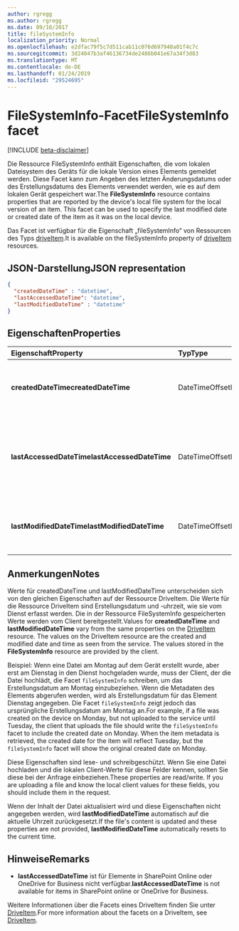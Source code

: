 ```yaml
---
author: rgregg
ms.author: rgregg
ms.date: 09/10/2017
title: fileSystemInfo
localization_priority: Normal
ms.openlocfilehash: e2dfac79f5c7d511cab11c076d697940a01f4c7c
ms.sourcegitcommit: 3d24047b3af46136734de2486b041e67a34f3d83
ms.translationtype: MT
ms.contentlocale: de-DE
ms.lasthandoff: 01/24/2019
ms.locfileid: "29524695"
---
```

# <a name="filesysteminfo-facet"></a><span data-ttu-id="4531a-102">FileSystemInfo-Facet</span><span class="sxs-lookup"><span data-stu-id="4531a-102">FileSystemInfo facet</span></span>

[!INCLUDE [beta-disclaimer](../../includes/beta-disclaimer.md)]

<span data-ttu-id="4531a-p101">Die Ressource FileSystemInfo enthält Eigenschaften, die vom lokalen Dateisystem des Geräts für die lokale Version eines Elements gemeldet werden. Diese Facet kann zum Angeben des letzten Änderungsdatums oder des Erstellungsdatums des Elements verwendet werden, wie es auf dem lokalen Gerät gespeichert war.</span><span class="sxs-lookup"><span data-stu-id="4531a-p101">The **FileSystemInfo** resource contains properties that are reported by the device's local file system for the local version of an item. This facet can be used to specify the last modified date or created date of the item as it was on the local device.</span></span>

<span data-ttu-id="4531a-105">Das Facet ist verfügbar für die Eigenschaft „fileSystemInfo“ von Ressourcen des Typs [driveItem][item-resource].</span><span class="sxs-lookup"><span data-stu-id="4531a-105">It is available on the fileSystemInfo property of [driveItem][item-resource] resources.</span></span>

## <a name="json-representation"></a><span data-ttu-id="4531a-106">JSON-Darstellung</span><span class="sxs-lookup"><span data-stu-id="4531a-106">JSON representation</span></span>

<!-- {
  "blockType": "resource",
  "optionalProperties": [
    "lastAccessedDateTime"
  ],
  "@odata.type": "microsoft.graph.fileSystemInfo"
}-->

```json
{
  "createdDateTime" : "datetime",
  "lastAccessedDateTime": "datetime",
  "lastModifiedDateTime" : "datetime"
}
```

## <a name="properties"></a><span data-ttu-id="4531a-107">Eigenschaften</span><span class="sxs-lookup"><span data-stu-id="4531a-107">Properties</span></span>

| <span data-ttu-id="4531a-108">Eigenschaft</span><span class="sxs-lookup"><span data-stu-id="4531a-108">Property</span></span>                 | <span data-ttu-id="4531a-109">Typ</span><span class="sxs-lookup"><span data-stu-id="4531a-109">Type</span></span>           | <span data-ttu-id="4531a-110">Beschreibung</span><span class="sxs-lookup"><span data-stu-id="4531a-110">Description</span></span>                                                                                                          |
| :----------------------- | :------------- | :------------------------------------------------------------------------------------------------------------------- |
| <span data-ttu-id="4531a-111">**createdDateTime**</span><span class="sxs-lookup"><span data-stu-id="4531a-111">**createdDateTime**</span></span>      | <span data-ttu-id="4531a-112">DateTimeOffset</span><span class="sxs-lookup"><span data-stu-id="4531a-112">DateTimeOffset</span></span> | <span data-ttu-id="4531a-113">Das UTC-Datum und die UTC-Uhrzeit der Erstellung der Datei auf einem Client.</span><span class="sxs-lookup"><span data-stu-id="4531a-113">The UTC date and time the file was created on a client.</span></span>                                                              |
| <span data-ttu-id="4531a-114">**lastAccessedDateTime**</span><span class="sxs-lookup"><span data-stu-id="4531a-114">**lastAccessedDateTime**</span></span> | <span data-ttu-id="4531a-115">DateTimeOffset</span><span class="sxs-lookup"><span data-stu-id="4531a-115">DateTimeOffset</span></span> | <span data-ttu-id="4531a-p102">Das UTC-Datum und die UTC-Uhrzeit des letzten Zugriffs auf die Datei. Nur für die Liste der zuletzt verwendeten Dateien verfügbar.</span><span class="sxs-lookup"><span data-stu-id="4531a-p102">The UTC date and time the file was last accessed. Available for the [recent file list](../api/drive-recent.md) only.</span></span> |
| <span data-ttu-id="4531a-118">**lastModifiedDateTime**</span><span class="sxs-lookup"><span data-stu-id="4531a-118">**lastModifiedDateTime**</span></span> | <span data-ttu-id="4531a-119">DateTimeOffset</span><span class="sxs-lookup"><span data-stu-id="4531a-119">DateTimeOffset</span></span> | <span data-ttu-id="4531a-120">Das UTC-Datum und die UTC-Uhrzeit der letzten Änderung der Datei auf einem Client.</span><span class="sxs-lookup"><span data-stu-id="4531a-120">The UTC date and time the file was last modified on a client.</span></span>                                                        |

## <a name="notes"></a><span data-ttu-id="4531a-121">Anmerkungen</span><span class="sxs-lookup"><span data-stu-id="4531a-121">Notes</span></span>

<span data-ttu-id="4531a-p103">Werte für createdDateTime und lastModifiedDateTime unterscheiden sich von den gleichen Eigenschaften auf der Ressource DriveItem. Die Werte für die Ressource DriveItem sind Erstellungsdatum und -uhrzeit, wie sie vom Dienst erfasst werden. Die in der Ressource FileSystemInfo gespeicherten Werte werden vom Client bereitgestellt.</span><span class="sxs-lookup"><span data-stu-id="4531a-p103">Values for **createdDateTime** and **lastModifiedDateTime** vary from the same properties on the [DriveItem](driveitem.md) resource. The values on the DriveItem resource are the created and modified date and time as seen from the service. The values stored in the **FileSystemInfo** resource are provided by the client.</span></span>

<span data-ttu-id="4531a-p104">Beispiel: Wenn eine Datei am Montag auf dem Gerät erstellt wurde, aber erst am Dienstag in den Dienst hochgeladen wurde, muss der Client, der die Datei hochlädt, die Facet `fileSystemInfo` schreiben, um das Erstellungsdatum am Montag einzubeziehen. Wenn die Metadaten des Elements abgerufen werden, wird als Erstellungsdatum für das Element Dienstag angegeben. Die Facet `fileSystemInfo` zeigt jedoch das ursprüngliche Erstellungsdatum am Montag an.</span><span class="sxs-lookup"><span data-stu-id="4531a-p104">For example, if a file was created on the device on Monday, but not uploaded to the service until Tuesday, the client that uploads the file should write the `fileSystemInfo` facet to include the created date on Monday. When the item metadata is retrieved, the created date for the item will reflect Tuesday, but the `fileSystemInfo` facet will show the original created date on Monday.</span></span>

<span data-ttu-id="4531a-p105">Diese Eigenschaften sind lese- und schreibgeschützt. Wenn Sie eine Datei hochladen und die lokalen Client-Werte für diese Felder kennen, sollten Sie diese bei der Anfrage einbeziehen.</span><span class="sxs-lookup"><span data-stu-id="4531a-p105">These properties are read/write. If you are uploading a file and know the local client values for these fields, you should include them in the request.</span></span>

<span data-ttu-id="4531a-129">Wenn der Inhalt der Datei aktualisiert wird und diese Eigenschaften nicht angegeben werden, wird **lastModifiedDateTime** automatisch auf die aktuelle Uhrzeit zurückgesetzt.</span><span class="sxs-lookup"><span data-stu-id="4531a-129">If the file's content is updated and these properties are not provided, **lastModifiedDateTime** automatically resets to the current time.</span></span>

## <a name="remarks"></a><span data-ttu-id="4531a-130">Hinweise</span><span class="sxs-lookup"><span data-stu-id="4531a-130">Remarks</span></span>

* <span data-ttu-id="4531a-131">**lastAccessedDateTime** ist für Elemente in SharePoint Online oder OneDrive for Business nicht verfügbar.</span><span class="sxs-lookup"><span data-stu-id="4531a-131">**lastAccessedDateTime** is not available for items in SharePoint online or OneDrive for Business.</span></span>

<span data-ttu-id="4531a-132">Weitere Informationen über die Facets eines DriveItem finden Sie unter [DriveItem](driveitem.md).</span><span class="sxs-lookup"><span data-stu-id="4531a-132">For more information about the facets on a DriveItem, see [DriveItem](driveitem.md).</span></span>

[item-resource]: ../resources/driveitem.md

<!--
{
  "type": "#page.annotation",
  "description": "The fileSystemInfo facet provides information about date created and modified by clients.",
  "keywords": "fileSystemInfo,client,system info,onedrive",
  "section": "documentation",
  "tocPath": "Facets/FileSystemInfo",
  "suppressions": [
    "Error: /api-reference/beta/resources/filesysteminfo.md:\r\n      Exception processing links.\r\n    System.ArgumentException: Link Definition was null. Link text: !INCLUDE [beta-disclaimer](../../includes/beta-disclaimer.md)\r\n      at ApiDoctor.Validation.DocFile.get_LinkDestinations()\r\n      at ApiDoctor.Validation.DocSet.ValidateLinks(Boolean includeWarnings, String[] relativePathForFiles, IssueLogger issues, Boolean requireFilenameCaseMatch, Boolean printOrphanedFiles)"
  ]
}
-->
